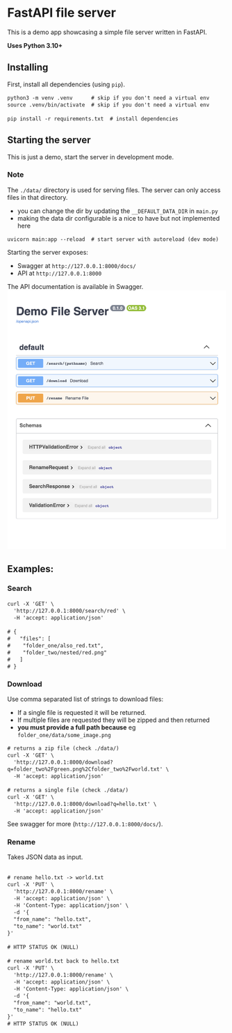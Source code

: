 # FastAPI file server
This is a demo app showcasing a simple file server written in FastAPI.

**Uses Python 3.10+**

## Installing
First, install all dependencies (using `pip`).


```shell
python3 -m venv .venv      # skip if you don't need a virtual env
source .venv/bin/activate  # skip if you don't need a virtual env

pip install -r requirements.txt  # install dependencies
```

## Starting the server
This is just a demo, start the server in development mode.

### Note
The `./data/` directory is used for serving files. The server can only access files in that directory.
* you can change the dir by updating the `__DEFAULT_DATA_DIR` in `main.py`
* making the data dir configurable is a nice to have but not implemented here

```shell
uvicorn main:app --reload  # start server with autoreload (dev mode)
```

Starting the server exposes:
* Swagger at `http://127.0.0.1:8000/docs/`
* API at `http://127.0.0.1:8000`

The API documentation is available in Swagger.
![swagger ui](./docs/swagger.png)

## Examples:

### Search
```shell
curl -X 'GET' \
  'http://127.0.0.1:8000/search/red' \
  -H 'accept: application/json'

# {
#   "files": [
#    "folder_one/also_red.txt",
#    "folder_two/nested/red.png"
#   ]
# }
```

### Download

Use comma separated list of strings to download files:
* If a single file is requested it will be returned.
* If multiple files are requested they will be zipped and then returned
* **you must provide a full path because** eg `folder_one/data/some_image.png`

```shell
# returns a zip file (check ./data/)
curl -X 'GET' \
  'http://127.0.0.1:8000/download?q=folder_two%2Fgreen.png%2Cfolder_two%2Fworld.txt' \
  -H 'accept: application/json'

# returns a single file (check ./data/)
curl -X 'GET' \
  'http://127.0.0.1:8000/download?q=hello.txt' \
  -H 'accept: application/json'
```

See swagger for more (`http://127.0.0.1:8000/docs/`).


### Rename

Takes JSON data as input.
```shell

# rename hello.txt -> world.txt
curl -X 'PUT' \
  'http://127.0.0.1:8000/rename' \
  -H 'accept: application/json' \
  -H 'Content-Type: application/json' \
  -d '{
  "from_name": "hello.txt",
  "to_name": "world.txt"
}'

# HTTP STATUS OK (NULL)

# rename world.txt back to hello.txt
curl -X 'PUT' \
  'http://127.0.0.1:8000/rename' \
  -H 'accept: application/json' \
  -H 'Content-Type: application/json' \
  -d '{
  "from_name": "world.txt",
  "to_name": "hello.txt"
}'
# HTTP STATUS OK (NULL)
```
